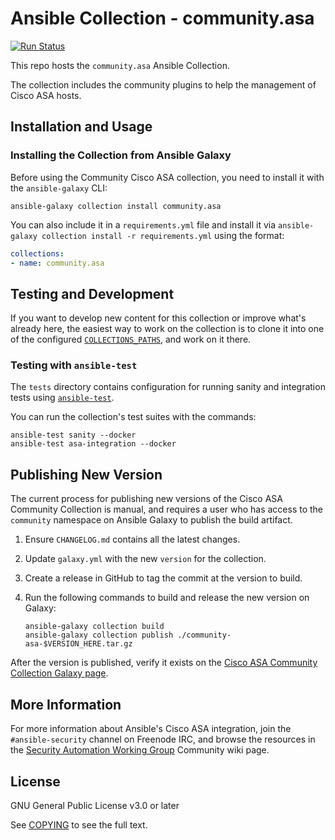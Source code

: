 # Ansible Collection - community.asa

[![Run Status](https://api.shippable.com/projects/5e6068ebe4b17a000756145d/badge?branch=master)](https://app.shippable.com/github/ansible-collections/community.asa/dashboard/jobs) 

This repo hosts the `community.asa` Ansible Collection.

The collection includes the community plugins to help the management of Cisco ASA hosts.


## Installation and Usage

### Installing the Collection from Ansible Galaxy

Before using the Community Cisco ASA collection, you need to install it with the `ansible-galaxy` CLI:

    ansible-galaxy collection install community.asa

You can also include it in a `requirements.yml` file and install it via `ansible-galaxy collection install -r requirements.yml` using the format:

```yaml
collections:
- name: community.asa
```


## Testing and Development

If you want to develop new content for this collection or improve what's already here, the easiest way to work on the collection is to clone it into one of the configured [`COLLECTIONS_PATHS`](https://docs.ansible.com/ansible/latest/reference_appendices/config.html#collections-paths), and work on it there.

### Testing with `ansible-test`

The `tests` directory contains configuration for running sanity and integration tests using [`ansible-test`](https://docs.ansible.com/ansible/latest/dev_guide/testing_integration.html).

You can run the collection's test suites with the commands:

    ansible-test sanity --docker
    ansible-test asa-integration --docker


## Publishing New Version

The current process for publishing new versions of the Cisco ASA Community Collection is manual, and requires a user who has access to the `community` namespace on Ansible Galaxy to publish the build artifact.

  1. Ensure `CHANGELOG.md` contains all the latest changes.
  2. Update `galaxy.yml` with the new `version` for the collection.
  3. Create a release in GitHub to tag the commit at the version to build.
  4. Run the following commands to build and release the new version on Galaxy:

     ```
     ansible-galaxy collection build
     ansible-galaxy collection publish ./community-asa-$VERSION_HERE.tar.gz
     ```

After the version is published, verify it exists on the [Cisco ASA Community Collection Galaxy page](https://galaxy.ansible.com/community/asa).


## More Information

For more information about Ansible's Cisco ASA integration, join the `#ansible-security` channel on Freenode IRC, and browse the resources in the [Security Automation Working Group](https://github.com/ansible/community/wiki/Security-Automation) Community wiki page.


## License

GNU General Public License v3.0 or later

See [COPYING](COPYING) to see the full text.

